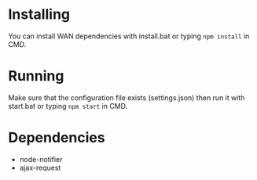 # Installing
You can install WAN dependencies with install.bat or typing `npm install` in CMD.
# Running
Make sure that the configuration file exists (settings.json) then run it with start.bat or typing `npm start` in CMD.
# Dependencies
* node-notifier
* ajax-request
